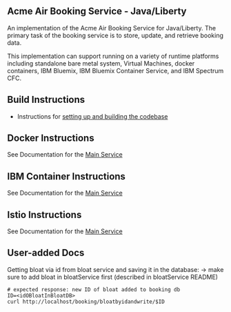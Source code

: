 
## Acme Air Booking Service - Java/Liberty

An implementation of the Acme Air Booking Service for Java/Liberty. The primary task of the booking service is to store, update, and retrieve booking data.

This implementation can support running on a variety of runtime platforms including standalone bare metal system, Virtual Machines, docker containers, IBM Bluemix, IBM Bluemix Container Service, and IBM Spectrum CFC.

## Build Instructions
* Instructions for [setting up and building the codebase](Build_Instructions.md)


## Docker Instructions

See Documentation for the [Main Service](https://github.com/blueperf/acmeair-mainservice-java)


## IBM Container Instructions

See Documentation for the [Main Service](https://github.com/blueperf/acmeair-mainservice-java)


## Istio Instructions

See Documentation for the [Main Service](https://github.com/blueperf/acmeair-mainservice-java)

## User-added Docs

Getting bloat via id from bloat service and saving it in the database:
-> make sure to add bloat in bloatService first (described in bloatService README)
```
# expected response: new ID of bloat added to booking db
ID=<idOBloatInBloatDB>
curl http://localhost/booking/bloatbyidandwrite/$ID
```

